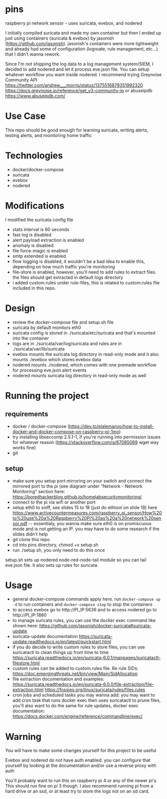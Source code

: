# pins
raspberry pi network sensor - uses suricata, evebox, and nodered

I initially compiled suricata and made my own container but then I ended up just using containers (suricata & evebox) by jasonish (https://github.com/jasonish). jasonish's containers were more lightweight and already had some of configuration (logroate, rule management, etc...) that I didn't wanna rework.

Since I'm not shipping the log data to a log management system/SIEM, I decided to add nodered and let it process eve.json file. You can setup whatever workflow you want inside nodered. I recommend trying Greynoise Community API https://twitter.com/andrew___morris/status/1375516879351992320 https://docs.greynoise.io/reference/get_v3-community-ip or abuseipdb https://www.abuseipdb.com/

# Use Case
This repo should be good enough for learning suricata, writing alerts, testing alerts, and monitoring home traffic

# Technologies
- docker/docker-compose
- suricata
- evebox
- nodered

# Modifications
I modified the suricata config file
- stats interval is 60 seconds
- fast log is disabled
- alert payload extraction is enabled
- anomaly is disabled
- file force-magic is enabled
- smtp extended is enabled
- flow logging is disabled, it wouldn't be a bad idea to enable this, depending on how much traffic you're monitoring
- file-store is enabled, however, you'll need to add rules to extract files. the files should get extracted in default logs directory
- i added custom.rules under rule-files, this is related to custom.rules file included in this repo.

# Design
- review the docker-compose file and setup.sh file
- suricata by default monitors eth0
- suricata config is stored in ./suricata/etc/suricata and that's mounted into the container
- logs are in ./suricata/var/log/suricata and rules are in ./suricata/var/lib/suricata
- evebox mounts the suricata log directory in read-only mode and it also mounts ./evebox which stores evebox data
- nodered mounts ./nodered, which comes with one premade workflow for processing eve.json alert events
- nodered mounts suricata log directory in read-only mode as well

# Running the project

## requirements
- docker / docker-compose (https://dev.to/elalemanyo/how-to-install-docker-and-docker-compose-on-raspberry-pi-1mo)
- try installing libseccomp 2.5.1-1, if you're running into permission issues for whatever reason (https://stackoverflow.com/a/67085069 wget way works fine)
- git

## setup
- make sure you setup port mirroring on your switch and connect the mirrored port to the pi (see diagram under "Network - Network Monitoring" section here: https://boredhackerblog.github.io/homelabsecuritymonitoring/
- connect to the pi via wifi or another port
- setup eth0 to sniff, see slides 15 to 18 (just do ethtool on slide 18) here https://www.activecountermeasures.com/raspberry_pi_sensor/How%20to%20use%20a%20Raspberry%20Pi%20as%20a%20network%20sensor.pdf -- essentialy, you wanna make sure eth0 is on promiscuous mode and is not getting an IP. you may have to do some research if the slides didn't help
- git clone this repo
- cd into pins directory, chmod +x setup.sh
- run ./setup.sh, you only need to do this once

setup.sh sets up nodered node-red-node-tail module so you can tail eve.json file. it also sets up rules for suricata.

# Usage
- general docker-compose commands apply here. run `docker-compose up -d` to run containers and `docker-compose stop` to stop the containers
- to access evebox go to http://PI_IP:5636 and to access nodered go to http://PI_IP:1880
- to manage suricata rules, you can use the docker exec command like shown here: https://github.com/jasonish/docker-suricata#suricata-update
- suricata-update documentation https://suricata-update.readthedocs.io/en/latest/quickstart.html
- if you do decide to write custom rules to store files, you can use suricatactl to clean things up from time to time https://suricata.readthedocs.io/en/suricata-6.0.1/manpages/suricatactl-filestore.html
- custom rules can be added to custom.rules file. Re rule SIDs: https://doc.emergingthreats.net/bin/view/Main/SidAllocation
- file extraction documentation and examples: https://suricata.readthedocs.io/en/suricata-6.0.0/file-extraction/file-extraction.html https://fossies.org/linux/suricata/rules/files.rules 
- cron jobs and scheduled tasks you may wanna add: you may want to add cron task that runs docker exec then uses suricatactl to prune files, you'll also want to do the same for rule updates, docker exec documentation: https://docs.docker.com/engine/reference/commandline/exec/

# Warning
You will have to make some changes yourself for this project to be useful

Evebox and nodered do not have auth enabled. you can configure that yourself by looking at the documentation and/or use a reverse proxy with auth

You'll probably want to run this on raspberry pi 4 or any of the newer pi's. This should run fine on pi 3 though. I also recommend running pi from a hard drive or an ssd, or at least try to store the logs not on an sd card.
